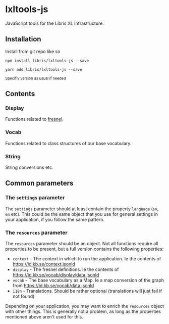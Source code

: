# lxltools-js
JavaScript tools for the Libris XL infrastructure.

## Installation

Install from git repo like so

```
npm install libris/lxltools-js --save
```

```
yarn add libris/lxltools-js --save
```
<sup>Specifiy version as usual if needed</sup>

## Contents

### Display

Functions related to [fresnel](https://www.w3.org/2005/04/fresnel-info/manual/).

### Vocab

Functions related to class structures of our base vocabulary.

### String

String conversions etc.

## Common parameters

### The `settings` parameter

The `settings` parameter should at least contain the property `language` (`sv`, `en` etc). This could be the same object that you use for general settings in your application, if you follow the same pattern.

### The `resources` parameter

The `resources` parameter should be an object. Not all functions require all properties to be present, but a full version contains the following properties:

* `context` - The context in which to run the application. Ie the contents of https://id.kb.se/context.jsonld
* `display` - The fresnel definitions. Ie the contents of https://id.kb.se/vocab/display/data.jsonld
* `vocab` - The base vocabulary as a Map. Ie a map conversion of the graph from https://id.kb.se/vocab/data.jsonld
* `i18n` - Translations. Should be rather optional (translations will just fail if not found)

Depending on your application, you may want to enrich the `resources` object with other things. This is generally not a problem, as long as the properties mentioned above aren't used for this.